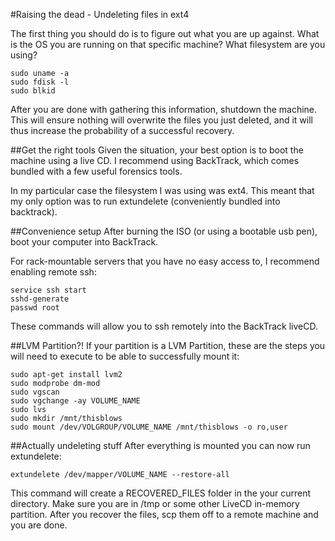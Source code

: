 #Raising the dead - Undeleting files in ext4

The first thing you should do is to figure out what you are up against. What is the OS you are running on that specific machine? What filesystem are you using?

```
sudo uname -a
sudo fdisk -l
sudo blkid
```
After you are done with gathering this information, shutdown the machine. 
This will ensure nothing will overwrite the files you just deleted, and it will thus increase the probability of a 
successful recovery.

##Get the right tools
Given the situation, your best option is to boot the machine using a live CD. 
I recommend using BackTrack, which comes bundled with a few useful forensics tools.

In my particular case the filesystem I was using was ext4. This meant that my only option was to 
run extundelete (conveniently bundled into backtrack).

##Convenience setup
After burning the ISO (or using a bootable usb pen), boot your computer into BackTrack.

For rack-mountable servers that you have no easy access to, I recommend enabling remote ssh:

```
service ssh start
sshd-generate
passwd root
```
These commands will allow you to ssh remotely into the BackTrack liveCD.

##LVM Partition?!
If your partition is a LVM Partition, these are the steps you will need to execute to be able to successfully mount it:
```
sudo apt-get install lvm2
sudo modprobe dm-mod
sudo vgscan
sudo vgchange -ay VOLUME_NAME
sudo lvs
sudo mkdir /mnt/thisblows
sudo mount /dev/VOLGROUP/VOLUME_NAME /mnt/thisblows -o ro,user
```
##Actually undeleting stuff
After everything is mounted you can now run extundelete:

`extundelete /dev/mapper/VOLUME_NAME --restore-all`

This command will create a RECOVERED_FILES folder in the your current directory. Make sure you are in /tmp or some other LiveCD in-memory partition. After you recover the files, scp them off to a remote machine and you are done.

